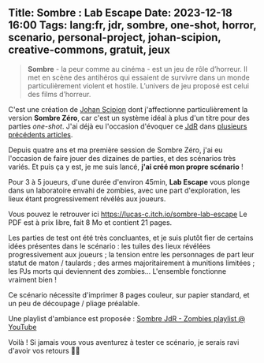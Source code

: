 Title: Sombre : Lab Escape
Date: 2023-12-18 16:00
Tags: lang:fr, jdr, sombre, one-shot, horror, scenario, personal-project, johan-scipion, creative-commons, gratuit, jeux
---
> **Sombre** - la peur comme au cinéma - est un jeu de rôle d’horreur. Il met en scène des antihéros qui essaient
> de survivre dans un monde particulièrement violent et hostile.
> L’univers de jeu proposé est celui des films d’horreur.

C'est une création de [Johan Scipion](https://www.terresetranges.net/sombre.html) dont j'affectionne particulièrement la version **Sombre Zéro**,
car c'est un système idéal à plus d'un titre pour des parties _one-shot_.
J'ai déjà eu l'occasion d'évoquer ce [<abbr title="Jeu de Rôle">JdR</abbr>](/lucas/blog/tag/jdr.html) dans [plusieurs précédents articles](tag/sombre.html).

Depuis quatre ans et ma première session de Sombre Zéro, j'ai eu l'occasion de faire jouer des dizaines de parties, et des scénarios très variés.
Et puis ça y est, je me suis lancé, **j'ai créé mon propre scénario** !

Pour 3 à 5 joueurs, d'une durée d'environ 45min, **Lab Escape** vous plonge dans un laboratoire envahi de zombies, avec une part d'exploration, les lieux étant progressivement révélés aux joueurs.

Vous pouvez le retrouver ici <https://lucas-c.itch.io/sombre-lab-escape>
Le PDF est à prix libre, fait 8 Mo et contient 21 pages.

Les parties de test ont été très concluantes, et je suis plutôt fier de certains idées présentes dans le scénario : les tuiles des lieux révélées progressivement aux joueurs ; la tension entre les personnages de part leur statut de maton / taulards ; des armes majoritairement à munitions limitées ; les PJs morts qui deviennent des zombies...
L'ensemble fonctionne vraiment bien !

Ce scénario nécessite d'imprimer 8 pages couleur, sur papier standard, et un peu de découpage / pliage préalable.

Une playlist d'ambiance est proposée : [Sombre JdR - Zombies playlist @ YouTube](https://www.youtube.com/playlist?list=PLLgE-ga3W_kYmA6EQH6fzWmBQmNp39kTF)

Voilà !
Si jamais vous vous aventurez à tester ce scénario, je serais ravi d'avoir vos retours 🙂🧟

<div class="side-by-side">
  <img alt="" src="images/jdr/Sombre-LabEscape.jpg">
  <img alt="" src="images/2023/12/Photo02.jpg">
</div>

<div class="side-by-side">
  <img alt="" src="images/2023/12/Photo03.jpg">
  <img alt="" src="images/2023/12/Sombre-LabEscape-page13.jpg">
</div>

<div class="side-by-side">
    <img alt="" src="images/2023/12/Sombre-LabEscape-page14.jpg">
    <img alt="" src="images/2023/12/Sombre-LabEscape-page15.jpg">
</div>

<!-- Com'
* [x] https://lucas-c.itch.io/sombre-lab-escape
* [ ] https://www.scenariotheque.org/
* [ ] https://www.terresetranges.net/forums/
* [ ] https://www.casusno.fr
-->

<style>
@font-face {
  font-family: Freedom45;
  src: url('https://lucas-c.github.io/jdr/Sombre/scenario/fonts/Freedom45.otf');
}
article h1 {
  font-family: Freedom45;
}
.side-by-side > * {
  margin: 1rem auto;
  max-width: 100%;
}
@media (min-width:768px) {
  .side-by-side {
    display: flex;
    justify-content: center;
    align-items: center;
  }
  .side-by-side > * {
    margin: 1rem;
    max-width: 50%;
  }
}
</style>
